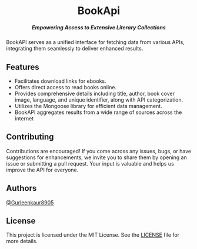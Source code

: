 <h1 align="center"> BookApi </h1>
<h5 align="center"><i>Empowering Access to Extensive Literary Collections</i></h5>
BookAPI serves as a unified interface for fetching data from various APIs, integrating them seamlessly to deliver enhanced results.

## Features

* Facilitates download links for ebooks.
* Offers direct access to read books online.
* Provides comprehensive details including title, author, book cover image, language, and unique identifier, along with API categorization.
* Utilizes the Mongoose library for efficient data management.
* BookAPI aggregates results from a wide range of sources across the internet
  
## Contributing

Contributions are encouraged! If you come across any issues, bugs, or have suggestions for enhancements, we invite you to share them by opening an issue or submitting a pull request. Your input is valuable and helps us improve the API for everyone.


## Authors

 [@Gurleenkaur8905](https://github.com/Gurleenkaur8905)

## License
This project is licensed under the MIT License. See the [LICENSE](LICENSE) file for more details.
